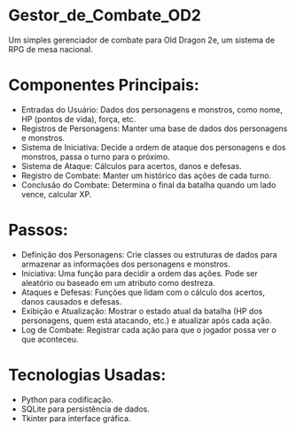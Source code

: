 # Gestor_de_Combate_OD2
Um simples gerenciador de combate para Old Dragon 2e, um sistema de RPG de mesa nacional.

# Componentes Principais:
- Entradas do Usuário: Dados dos personagens e monstros, como nome, HP (pontos de vida), força, etc.
- Registros de Personagens: Manter uma base de dados dos personagens e monstros.
- Sistema de Iniciativa: Decide a ordem de ataque dos personagens e dos monstros, passa o turno para o próximo.
- Sistema de Ataque: Cálculos para acertos, danos e defesas.
- Registro de Combate: Manter um histórico das ações de cada turno.
- Conclusão do Combate: Determina o final da batalha quando um lado vence, calcular XP.

# Passos:
- Definição dos Personagens: Crie classes ou estruturas de dados para armazenar as informações dos personagens e monstros.
- Iniciativa: Uma função para decidir a ordem das ações. Pode ser aleatório ou baseado em um atributo como destreza.
- Ataques e Defesas: Funções que lidam com o cálculo dos acertos, danos causados e defesas.
- Exibição e Atualização: Mostrar o estado atual da batalha (HP dos personagens, quem está atacando, etc.) e atualizar após cada ação.
- Log de Combate: Registrar cada ação para que o jogador possa ver o que aconteceu.

# Tecnologias Usadas:
- Python para codificação.
- SQLite para persistência de dados.
- Tkinter para interface gráfica.